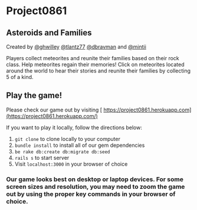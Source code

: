 # Project0861

## Asteroids and Families

Created by [@ghwilley](https://github.com/ghwilley) [@tlantz77](https://github.com/tlantz77) [@dbravman](https://github.com/dbravman) and [@mintii](https://github.com/mintii)

Players collect meteorites and reunite their families based on their rock class.  Help meteorites regain their memories! Click on meteorites located around the world to hear their stories and reunite their families by collecting 5 of a kind.

## Play the game! 

Please check our game out by visiting [ https://project0861.herokuapp.com](https://project0861.herokuapp.com/)

If you want to play it locally, follow the directions below: 

 1. `git clone` to clone locally to your computer
 2. `bundle install` to install all of our gem dependencies
 3. `be rake db:create db:migrate db:seed`
 4. `rails s` to start server
 5. Visit `localhost:3000` in your browser of choice 

### Our game looks best on desktop or laptop devices. For some screen sizes and resolution, you may need to zoom the game out by using the proper key commands in your browser of choice. 
